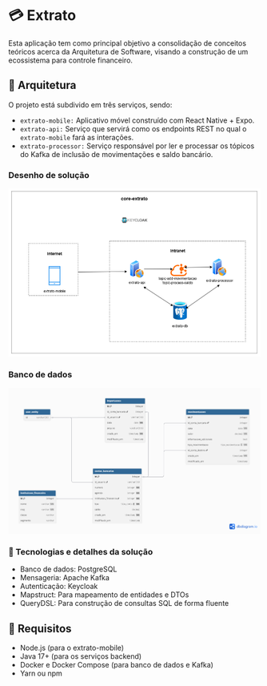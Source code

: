 # 💳 Extrato
Esta aplicação tem como principal objetivo a consolidação de conceitos teóricos acerca da Arquitetura de Software, visando a construção de um ecossistema para controle financeiro.

## 🔧 Arquitetura
O projeto está subdivido em três serviços, sendo:

- `extrato-mobile:` Aplicativo móvel construído com React Native + Expo.
- `extrato-api:` Serviço que servirá como os endpoints REST no qual o `extrato-mobile` fará as interações.
- `extrato-processor:` Serviço responsável por ler e processar os tópicos do Kafka de inclusão de movimentações e saldo bancário.

### Desenho de solução
![Desenho de arquitetura](documentos/arquitetura.v1.drawio.png "Desenho de arquitetura")

### Banco de dados
![Desenho de banco de dados](documentos/diagrama-db.png "Desenho de banco de dados")

### 🧩 Tecnologias e detalhes da solução

- Banco de dados: PostgreSQL
- Mensageria: Apache Kafka
- Autenticação: Keycloak
- Mapstruct: Para mapeamento de entidades e DTOs
- QueryDSL: Para construção de consultas SQL de forma fluente

## 🚀 Requisitos

- Node.js (para o extrato-mobile)
- Java 17+ (para os serviços backend)
- Docker e Docker Compose (para banco de dados e Kafka)
- Yarn ou npm
